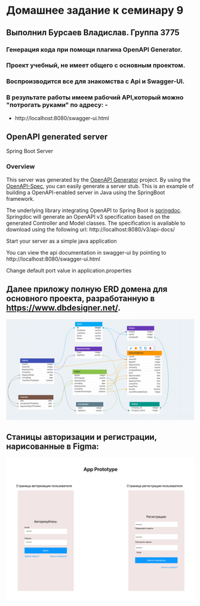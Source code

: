 # Домашнее задание к семинару 9
## Выполнил Бурсаев Владислав. Группа 3775



### Генерация кода при помощи плагина OpenAPI Generator.

### Проект учебный, не имеет общего с основным проектом.
### Воспроизводится все для знакомства с Api и Swagger-UI.
### В результате работы имеем рабочий API,который можно "потрогать руками" по адресу: - 

*  http://localhost:8080/swagger-ui.html



## OpenAPI generated server

Spring Boot Server

### Overview
This server was generated by the [OpenAPI Generator](https://openapi-generator.tech) project.
By using the [OpenAPI-Spec](https://openapis.org), you can easily generate a server stub.
This is an example of building a OpenAPI-enabled server in Java using the SpringBoot framework.


The underlying library integrating OpenAPI to Spring Boot is [springdoc](https://springdoc.org).
Springdoc will generate an OpenAPI v3 specification based on the generated Controller and Model classes.
The specification is available to download using the following url:
http://localhost:8080/v3/api-docs/

Start your server as a simple java application

You can view the api documentation in swagger-ui by pointing to
http://localhost:8080/swagger-ui.html

Change default port value in application.properties


## Далее приложу полную ERD домена для основного проекта, разработанную в https://www.dbdesigner.net/.

![erd](/HomeWork_9/src/main/resources/ERD%20domena.png)


## Станицы авторизации и регистрации, нарисованные в Figma:

![str](/HomeWork_9/src/main/resources/Prototype_Str.png)



